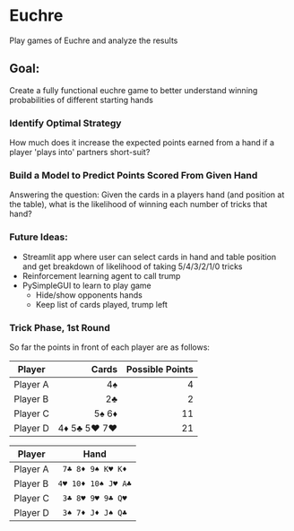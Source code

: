 # Euchre

Play games of Euchre and analyze the results

## Goal: 
Create a fully functional euchre game to better understand winning probabilities of different starting hands

### Identify Optimal Strategy
How much does it increase the expected points earned from a hand if a player 'plays into' partners short-suit?

### Build a Model to Predict Points Scored From Given Hand
Answering the question:
Given the cards in a players hand (and position at the table), what is the likelihood of winning each number of tricks that hand? 

### Future Ideas:
* Streamlit app where user can select cards in hand and table position and get breakdown of likelihood of taking 5/4/3/2/1/0 tricks
* Reinforcement learning agent to call trump
* PySimpleGUI to learn to play game
  * Hide/show opponents hands
  * Keep list of cards played, trump left


### Trick Phase, 1st Round

So far the points in front of each player are as follows:

| Player | Cards | Possible Points |
|--------|------:|----------------:|
| Player A | 4♠ | 4 |
| Player B | 2♣ | 2 |
| Player C | 5♠ 6♦ | 11 |
| Player D | 4♦ 5♣ 5♥ 7♥ | 21 | 


 
| Player | Hand |
|--------|:-----:|
| Player A | `7♣ 8♦ 9♠ K♥ K♦` |
| Player B | `4♥ 10♦ 10♠ J♥ A♣` |
| Player C | `3♣ 8♥ 9♥ 9♣ Q♥` |
| Player D | `3♠ 7♦ J♦ J♠ Q♣` |
